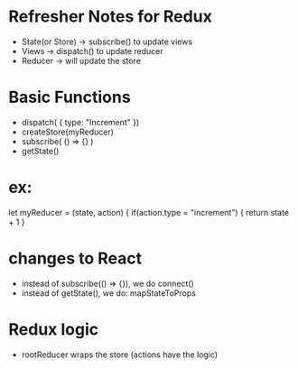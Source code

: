 # Refresher Notes for Redux
- State(or Store) -> subscribe() to update views
- Views -> dispatch() to update reducer
- Reducer -> will update the store

# Basic Functions
- dispatch( { type: "Increment" })
- createStore(myReducer)
- subscribe( () => {} )
- getState()

# ex:
let myReducer = (state, action) {
    if(action.type = "increment") {
        return state + 1
    }

# changes to React
- instead of subscribe(() => {}), we do connect()
- instead of getState(), we do: mapStateToProps

# Redux logic
- rootReducer wraps the store (actions have the logic)